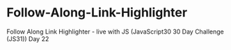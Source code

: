 # Follow-Along-Link-Highlighter
Follow Along Link Highlighter - live with JS (JavaScript30 30 Day Challenge (JS31)) Day 22
